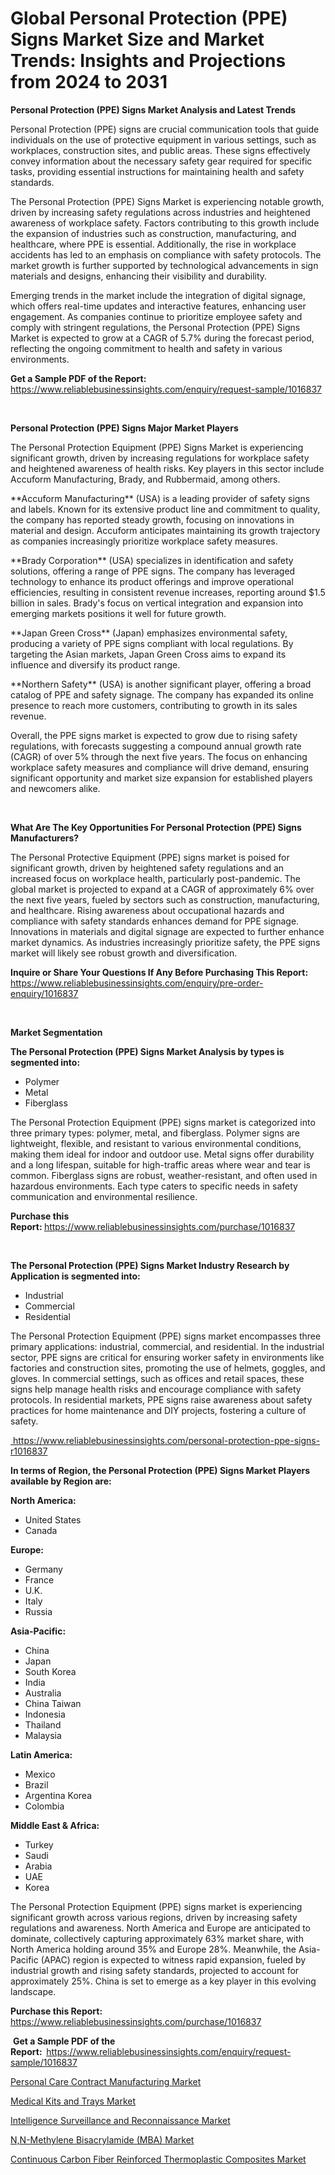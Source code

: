 <p><h1>Global Personal Protection (PPE) Signs Market Size and Market Trends: Insights and Projections from 2024 to 2031</h1></p><p><strong>Personal Protection (PPE) Signs Market Analysis and Latest Trends</strong></p>
<p><p>Personal Protection (PPE) signs are crucial communication tools that guide individuals on the use of protective equipment in various settings, such as workplaces, construction sites, and public areas. These signs effectively convey information about the necessary safety gear required for specific tasks, providing essential instructions for maintaining health and safety standards.</p><p>The Personal Protection (PPE) Signs Market is experiencing notable growth, driven by increasing safety regulations across industries and heightened awareness of workplace safety. Factors contributing to this growth include the expansion of industries such as construction, manufacturing, and healthcare, where PPE is essential. Additionally, the rise in workplace accidents has led to an emphasis on compliance with safety protocols. The market growth is further supported by technological advancements in sign materials and designs, enhancing their visibility and durability.</p><p>Emerging trends in the market include the integration of digital signage, which offers real-time updates and interactive features, enhancing user engagement. As companies continue to prioritize employee safety and comply with stringent regulations, the Personal Protection (PPE) Signs Market is expected to grow at a CAGR of 5.7% during the forecast period, reflecting the ongoing commitment to health and safety in various environments.</p></p>
<p><strong>Get a Sample PDF of the Report:&nbsp;</strong> <a href="https://www.reliablebusinessinsights.com/enquiry/request-sample/1016837?utm_campaign=1119&utm_medium=2&utm_source=Github&utm_content=ia&utm_term=04122024&utm_id=personal-protection-ppe-signs">https://www.reliablebusinessinsights.com/enquiry/request-sample/1016837</a></p>
<p>&nbsp;</p>
<p><strong>Personal Protection (PPE) Signs Major Market Players</strong></p>
<p><p>The Personal Protection Equipment (PPE) Signs Market is experiencing significant growth, driven by increasing regulations for workplace safety and heightened awareness of health risks. Key players in this sector include Accuform Manufacturing, Brady, and Rubbermaid, among others.</p><p>**Accuform Manufacturing** (USA) is a leading provider of safety signs and labels. Known for its extensive product line and commitment to quality, the company has reported steady growth, focusing on innovations in material and design. Accuform anticipates maintaining its growth trajectory as companies increasingly prioritize workplace safety measures.</p><p>**Brady Corporation** (USA) specializes in identification and safety solutions, offering a range of PPE signs. The company has leveraged technology to enhance its product offerings and improve operational efficiencies, resulting in consistent revenue increases, reporting around $1.5 billion in sales. Brady's focus on vertical integration and expansion into emerging markets positions it well for future growth.</p><p>**Japan Green Cross** (Japan) emphasizes environmental safety, producing a variety of PPE signs compliant with local regulations. By targeting the Asian markets, Japan Green Cross aims to expand its influence and diversify its product range.</p><p>**Northern Safety** (USA) is another significant player, offering a broad catalog of PPE and safety signage. The company has expanded its online presence to reach more customers, contributing to growth in its sales revenue.</p><p>Overall, the PPE signs market is expected to grow due to rising safety regulations, with forecasts suggesting a compound annual growth rate (CAGR) of over 5% through the next five years. The focus on enhancing workplace safety measures and compliance will drive demand, ensuring significant opportunity and market size expansion for established players and newcomers alike.</p></p>
<p>&nbsp;</p>
<p><strong>What Are The Key Opportunities For Personal Protection (PPE) Signs Manufacturers?</strong></p>
<p><p>The Personal Protective Equipment (PPE) signs market is poised for significant growth, driven by heightened safety regulations and an increased focus on workplace health, particularly post-pandemic. The global market is projected to expand at a CAGR of approximately 6% over the next five years, fueled by sectors such as construction, manufacturing, and healthcare. Rising awareness about occupational hazards and compliance with safety standards enhances demand for PPE signage. Innovations in materials and digital signage are expected to further enhance market dynamics. As industries increasingly prioritize safety, the PPE signs market will likely see robust growth and diversification.</p></p>
<p><strong>Inquire or Share Your Questions If Any Before Purchasing This Report:</strong> <a href="https://www.reliablebusinessinsights.com/enquiry/pre-order-enquiry/1016837?utm_campaign=1119&utm_medium=2&utm_source=Github&utm_content=ia&utm_term=04122024&utm_id=personal-protection-ppe-signs">https://www.reliablebusinessinsights.com/enquiry/pre-order-enquiry/1016837</a></p>
<p>&nbsp;</p>
<p><strong>Market Segmentation</strong></p>
<p><strong>The Personal Protection (PPE) Signs Market Analysis by types is segmented into:</strong></p>
<p><ul><li>Polymer</li><li>Metal</li><li>Fiberglass</li></ul></p>
<p><p>The Personal Protection Equipment (PPE) signs market is categorized into three primary types: polymer, metal, and fiberglass. Polymer signs are lightweight, flexible, and resistant to various environmental conditions, making them ideal for indoor and outdoor use. Metal signs offer durability and a long lifespan, suitable for high-traffic areas where wear and tear is common. Fiberglass signs are robust, weather-resistant, and often used in hazardous environments. Each type caters to specific needs in safety communication and environmental resilience.</p></p>
<p><strong>Purchase this Report:&nbsp;</strong><a href="https://www.reliablebusinessinsights.com/purchase/1016837?utm_campaign=1119&utm_medium=2&utm_source=Github&utm_content=ia&utm_term=04122024&utm_id=personal-protection-ppe-signs">https://www.reliablebusinessinsights.com/purchase/1016837</a></p>
<p>&nbsp;</p>
<p><strong>The Personal Protection (PPE) Signs Market Industry Research by Application is segmented into:</strong></p>
<p><ul><li>Industrial</li><li>Commercial</li><li>Residential</li></ul></p>
<p><p>The Personal Protection Equipment (PPE) signs market encompasses three primary applications: industrial, commercial, and residential. In the industrial sector, PPE signs are critical for ensuring worker safety in environments like factories and construction sites, promoting the use of helmets, goggles, and gloves. In commercial settings, such as offices and retail spaces, these signs help manage health risks and encourage compliance with safety protocols. In residential markets, PPE signs raise awareness about safety practices for home maintenance and DIY projects, fostering a culture of safety.</p></p>
<p><a href="https://www.reliablebusinessinsights.com/personal-protection-ppe-signs-r1016837?utm_campaign=1119&utm_medium=2&utm_source=Github&utm_content=ia&utm_term=04122024&utm_id=personal-protection-ppe-signs">&nbsp;https://www.reliablebusinessinsights.com/personal-protection-ppe-signs-r1016837</a></p>
<p><strong>In terms of Region, the Personal Protection (PPE) Signs Market Players available by Region are:</strong></p>
<p>
    <p> <strong> North America: </strong>
        <ul>
            <li>United States</li>
            <li>Canada</li>
        </ul>
        </p> 
    <p> <strong> Europe: </strong>
        <ul>
            <li>Germany</li>
            <li>France</li>
            <li>U.K.</li>
            <li>Italy</li>
            <li>Russia</li>
        </ul>
        </p> 
    <p> <strong> Asia-Pacific: </strong>
        <ul>
            <li>China</li>
            <li>Japan</li>
            <li>South Korea</li>
            <li>India</li>
            <li>Australia</li>
            <li>China Taiwan</li>
            <li>Indonesia</li>
            <li>Thailand</li>
            <li>Malaysia</li>
        </ul>
        </p> 
    <p> <strong> Latin America: </strong>
        <ul>
            <li>Mexico</li>
            <li>Brazil</li>
            <li>Argentina Korea</li>
            <li>Colombia</li>
        </ul>
        </p> 
    <p> <strong> Middle East & Africa: </strong>
        <ul>
            <li>Turkey</li>
            <li>Saudi</li>
            <li>Arabia</li>
            <li>UAE</li>
            <li>Korea</li>
        </ul>
    </p>
    </p>
<p><p>The Personal Protection Equipment (PPE) signs market is experiencing significant growth across various regions, driven by increasing safety regulations and awareness. North America and Europe are anticipated to dominate, collectively capturing approximately 63% market share, with North America holding around 35% and Europe 28%. Meanwhile, the Asia-Pacific (APAC) region is expected to witness rapid expansion, fueled by industrial growth and rising safety standards, projected to account for approximately 25%. China is set to emerge as a key player in this evolving landscape.</p></p>
<p><strong>Purchase this Report: </strong><a href="https://www.reliablebusinessinsights.com/purchase/1016837?utm_campaign=1119&utm_medium=2&utm_source=Github&utm_content=ia&utm_term=04122024&utm_id=personal-protection-ppe-signs">https://www.reliablebusinessinsights.com/purchase/1016837</a></p>
<p>&nbsp;<strong>Get a Sample PDF of the Report:&nbsp;&nbsp;</strong><a href="https://www.reliablebusinessinsights.com/enquiry/request-sample/1016837?utm_campaign=1119&utm_medium=2&utm_source=Github&utm_content=ia&utm_term=04122024&utm_id=personal-protection-ppe-signs">https://www.reliablebusinessinsights.com/enquiry/request-sample/1016837</a></p>
<p><strong></strong></p>
<p><p><a href="https://www.linkedin.com/pulse/personal-care-contract-manufacturing-market-expected-grow-mrn5e?utm_campaign=1119&utm_medium=2&utm_source=Github&utm_content=ia&utm_term=04122024&utm_id=personal-protection-ppe-signs">Personal Care Contract Manufacturing Market</a></p><p><a href="https://github.com/JakirUddin651/Market-Research-Report-List-1/blob/main/medical-kits-and-trays-market.md?utm_campaign=1119&utm_medium=2&utm_source=Github&utm_content=ia&utm_term=04122024&utm_id=personal-protection-ppe-signs">Medical Kits and Trays Market</a></p><p><a href="https://www.linkedin.com/pulse/market-trends-intelligence-surveillance-reconnaissance-industry-yidof?utm_campaign=1119&utm_medium=2&utm_source=Github&utm_content=ia&utm_term=04122024&utm_id=personal-protection-ppe-signs">Intelligence Surveillance and Reconnaissance Market</a></p><p><a href="https://github.com/gerdabatiskzv9/Market-Research-Report-List-1/blob/main/nn-methylene-bisacrylamide-mba-market.md?utm_campaign=1119&utm_medium=2&utm_source=Github&utm_content=ia&utm_term=04122024&utm_id=personal-protection-ppe-signs">N,N-Methylene Bisacrylamide (MBA) Market</a></p><p><a href="https://issuu.com/reportprime-2/docs/continuous-carbon-fiber-reinforced-thermoplastic-c?utm_campaign=1119&utm_medium=2&utm_source=Github&utm_content=ia&utm_term=04122024&utm_id=personal-protection-ppe-signs">Continuous Carbon Fiber Reinforced Thermoplastic Composites Market</a></p></p>